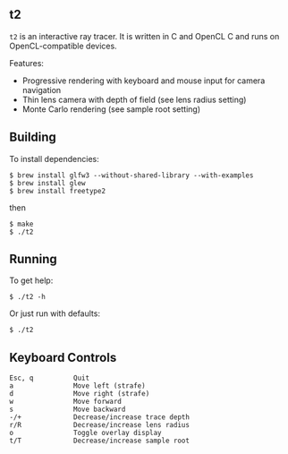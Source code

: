 
t2
--

`t2` is an interactive ray tracer. It is written in C and OpenCL C and
runs on OpenCL-compatible devices.

Features:
* Progressive rendering with keyboard and mouse input for camera
  navigation
* Thin lens camera with depth of field (see lens radius setting)
* Monte Carlo rendering (see sample root setting)

Building
--------

To install dependencies:
```
$ brew install glfw3 --without-shared-library --with-examples
$ brew install glew
$ brew install freetype2
```
then
```
$ make
$ ./t2
```

Running
-------
To get help:
```
$ ./t2 -h
```
Or just run with defaults:
```
$ ./t2
```

Keyboard Controls
-----------------
```
Esc, q          Quit
a               Move left (strafe)
d               Move right (strafe)
w               Move forward
s               Move backward
-/+             Decrease/increase trace depth
r/R             Decrease/increase lens radius
o               Toggle overlay display
t/T             Decrease/increase sample root
```
